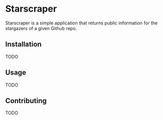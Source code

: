 # Starscraper

Starscraper is a simple application that returns public information for the stargazers of a given Github repo.

## Installation
TODO

## Usage
TODO

## Contributing
TODO